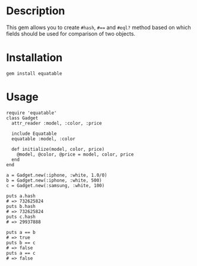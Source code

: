# Description

This gem allows you to create `#hash`, `#==` and `#eql?` method based on which fields should be used for comparison of two objects.

# Installation

`gem install equatable`

# Usage

    require 'equatable'
    class Gadget
      attr_reader :model, :color, :price
      
      include Equatable
      equatable :model, :color  
    
      def initialize(model, color, price)
        @model, @color, @price = model, color, price
      end
    end
    
    a = Gadget.new(:iphone, :white, 1.0/0)
    b = Gadget.new(:iphone, :white, 500)
    c = Gadget.new(:samsung, :white, 100)
    
    puts a.hash
    # => 732625824
    puts b.hash
    # => 732625824
    puts c.hash
    # => 29937888
    
    puts a == b
    # => true
    puts b == c
    # => false
    puts a == c
    # => false
    
